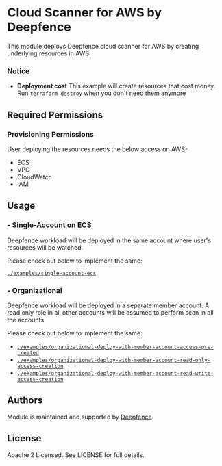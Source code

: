 # Cloud Scanner for AWS by Deepfence

This module deploys Deepfence cloud scanner for AWS by creating underlying resources in AWS.

### Notice

* **Deployment cost** This example will create resources that cost money.<br/>Run `terraform destroy` when you don't need them anymore

## Required Permissions

### Provisioning Permissions

User deploying the resources needs the below access on AWS-
- ECS 
- VPC 
- CloudWatch
- IAM

## Usage

### - Single-Account on ECS

Deepfence workload will be deployed in the same account where user's resources will be watched.

Please check out below to implement the same:

[`./examples/single-account-ecs`](https://github.com/deepfence/terraform-aws-cloud-scanner/tree/main/examples/single-account-ecs)

### - Organizational

Deepfence workload will be deployed in a separate member account. A read only role in all other accounts will be assumed to perform scan in all the accounts

Please check out below to implement the same:

- [`./examples/organizational-deploy-with-member-account-access-pre-created`](https://github.com/deepfence/terraform-aws-cloud-scanner/tree/main/examples/organizational-deploy-with-member-account-access-pre-created)
- [`./examples/organizational-deploy-with-member-account-read-only-access-creation`](https://github.com/deepfence/terraform-aws-cloud-scanner/tree/main/examples/organizational-deploy-with-member-account-read-only-access-creation)
- [`./examples/organizational-deploy-with-member-account-read-write-access-creation`](https://github.com/deepfence/terraform-aws-cloud-scanner/tree/main/examples/organizational-deploy-with-member-account-read-write-access-creation)

## Authors

Module is maintained and supported by [Deepfence](https://deepfence.io/).

## License

Apache 2 Licensed. See LICENSE for full details.
